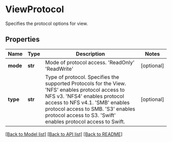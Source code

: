 # ViewProtocol

Specifies the protocol options for view.

## Properties
Name | Type | Description | Notes
------------ | ------------- | ------------- | -------------
**mode** | **str** | Mode of protocol access.   &#39;ReadOnly&#39;   &#39;ReadWrite&#39; | [optional] 
**type** | **str** | Type of protocol. Specifies the supported Protocols for the View.   &#39;NFS&#39; enables protocol access to NFS v3.   &#39;NFS4&#39; enables protocol access to NFS v4.1.   &#39;SMB&#39; enables protocol access to SMB.   &#39;S3&#39; enables protocol access to S3.   &#39;Swift&#39; enables protocol access to Swift. | [optional] 

[[Back to Model list]](../README.md#documentation-for-models) [[Back to API list]](../README.md#documentation-for-api-endpoints) [[Back to README]](../README.md)


